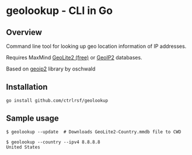 # geolookup - CLI in Go

## Overview 
Command line tool for looking up geo location information of IP addresses.

Requires MaxMind [GeoLite2 (free)](http://dev.maxmind.com/geoip/geoip2/geolite2/)
or [GeoIP2](http://www.maxmind.com/en/geolocation_landing) databases.

Based on [geoip2](https://github.com/oschwald/geoip2-golang) library by oschwald

## Installation

```
go install github.com/ctrlrsf/geolookup
```

## Sample usage

```
$ geolookup --update  # Downloads GeoLite2-Country.mmdb file to CWD

$ geolookup --country --ipv4 8.8.8.8
United States
```
